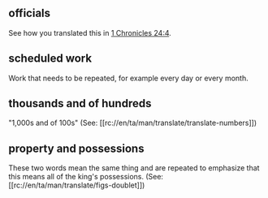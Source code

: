 ## officials ##

See how you translated this in [1 Chronicles 24:4](../24/04.md).

## scheduled work ##

Work that needs to be repeated, for example every day or every month.

## thousands and of hundreds ##

"1,000s and of 100s" (See: [[rc://en/ta/man/translate/translate-numbers]])

## property and possessions ##

These two words mean the same thing and are repeated to emphasize that this means all of the king's possessions. (See: [[rc://en/ta/man/translate/figs-doublet]])